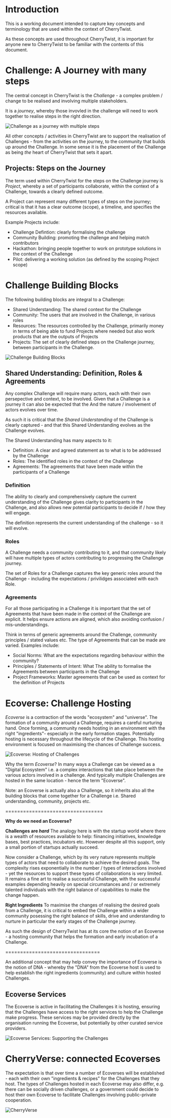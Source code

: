 # **Introduction**

This is a working document intended to capture key concepts and terminology that are used within the context of CherryTwist. 

As these concepts are used throughout CherryTwist, it is important for anyone new to CherryTwist to be familiar with the contents of this document.

# **Challenge: A Journey with many steps**

The central concept in CherryTwist is the *Challenge* - a complex problem / change to be realised and involving multiple stakeholders. 

It is a _*journey*_, whereby those invovled in the challenge will need to work together to realise steps in the right direction. 

![Challenge as a journey with multiple steps](Images/ChallengeJourney.png "Challenge as a journey with multiple steps")

All other concepts / activities in CherryTwist are to support the realisation of Challenges - from the activities on the journey, to the community that builds up around the Challenge. In some sense it is the placement of the Challenge as being _the_ heart of CherryTwist that sets it apart.

## Projects: Steps on the Journey
The term used within CherryTwist for the steps on the Challenge journey is *Project*, whereby a set of participants collaborate, within the context of a Challenge, towards a clearly defined outcome. 

A Project can represent many different types of steps on the journey; critical is that it has a clear outcome (scope), a timeline, and specifies the resources available.  

Example Projects include:
* Challenge Defintion: clearly formalising the challenge
* Community Building: promoting the challenge and helping match contributors
* Hackathon: bringing people together to work on prototype solutions in the context of the Challenge
* Pilot: delivering a working solution (as defined by the scoping Project scope)

# **Challenge Building Blocks**
The following building blocks are integral to a Challenge:
* Shared Understanding: The shared context for the Challenge
* Community: The users that are involved in the Challenge, in various roles
* Resources: The resources controlled by the Challenge, primarily money in terms of being able to fund Projects where needed but also work products that are the outputs of Projects
* Projects: The set of clearly defined steps on the Challenge journey, between participants in the Challenge.

![Challenge Building Blocks](Images/ChallengeBuildingBlocks.png "Challenge Building Blocks")


## Shared Understanding: Definition, Roles & Agreements
Any complex Challenge will require many actors, each with their own persepective and context, to be involved. Given that a Challenge is a journey it can also be expected that the And the nature / involvement of actors evolves over time.

As such it is critical that the *Shared Understanding* of the Challenge is clearly captured - and that this Shared Understanding evolves as the Challenge evolves. 

The Shared Understanding has many aspects to it:
* Definition: A clear and agreed statement as to what is to be addressed by the Challenge
* Roles: The identified roles in the context of the Challenge
* Agreements: The agreements that have been made within the participants of a Challenge 

### Definition
The ability to clearly and comprehensively capture the current understanding of the Challenge gives clarity to participants in the Challenge, and also allows new potential participants to decide if / how they will engage.

The definition represents the current understanding of the challenge - so it will evolve. 

### Roles
A Challenge needs a community contributing to it, and that community likely will have multiple types of actors contributing to progressing the Challenge journey. 

The set of Roles for a Challenge captures the key generic roles around the Challenge - including the expectations / privilidges associated with each Role. 

### Agreements
For all those participating in a Challenge it is important that the set of Agreements that have been made in the context of the Challenge are explicit. It helps ensure actions are aligned, which also avoiding confusion / mis-understandings.

Think in terms of generic agreements around the Challenge, community principles / stated values etc. 
The type of Agreements that can be made are varied. Examples include:
* Social Norms: What are the expectations regarding behaviour within the community?
* Principles / Statements of Intent: What  The ability to formalise the Agreements between participants in the Challenge 
* Project Frameworks: Master agreements that can be used as context for the definition of Projects

# **Ecoverse: Challenge Hosting**
_Ecoverse_ is a contraction of the words "ecosystem" and "universe". The formation of a community around a Challenge, requires a careful nurturing hand. Once forming, a community needs hosting in an environment with the right "ingredients"- especially in the early formation stages. Potentially hosting is necessary throughout the lifecycle of the Challenge. This hosting environment is focused on maximising the chances of Challenge success.

![Ecoverse: Hosting of Challenges](Images/Ecoverse.png "Ecoverse: Hosting of Challenges")

Why the term _Ecoverse_? In many ways a Challenge can be viewed as a "Digital Ecosystem" i.e. a complex interactions that take place between the various actors involved in a challenge. And typically multiple Challenges are hosted in the same location - hence the term "Ecoverse". 

Note: an Ecoverse is actually also a Challenge, so it inherits also all the building blocks that come together for a Challenge i.e. Shared understanding, community, projects etc.  

=================================

__Why do we need an Ecoverse?__

**Challenges are _hard_**
The analogy here is with the startup world where there is a wealth of resources available to help: fiinancing initiatives, knowledge bases, best practices, incubators etc. However despite all this support, only a small portion of startups actually succeed. 

Now consider a Challenge, which by its very nature represents multiple types of actors that need to collaborate to achieve the desired goals. The complexity rises exponentially in the number / types of interactions involved - yet the resources to support these types of collaborations is very limited. It remains a fine art to realise a successful Challenge, with the successful examples depending heavily on special circumstances and / or extremely talented individuals with the right balance of capabilities to make the change happen. 

**Right Ingredients**
To maximise the changes of realising the desired goals from a Challenge, it is critical to embed the Challenge within a wider community posessing the right balance of skills, drive and understanding to nurture in particular the early stages of the Challenge journey. 

As such the design of CherryTwist has at its core the notion of an Ecoverse - a hosting community that helps the formation and early incubation of a Challenge. 

================================

An additional concept that may help convey the importance of Ecoverse is the notion of DNA - whereby the "DNA" from the Ecoverse host is used to help establish the right ingredients (community) and culture within hosted Challenges. 

## Ecoverse Services
The Ecoverse is active in facilitating the Challenges it is hosting, ensuring that the Challenges have access to the right services to help the Challenge make progress. These services may be provided directly by the organisation running the Ecoverse, but potentially by other curated service providers.

![Ecoverse Services: Supporting the Challenges](Images/EcoverseServices.png "Ecoverse Services: Supporting the Challenges")

# **CherryVerse: connected Ecoverses**
The expectation is that over time a number of Ecoverses will be established - each with their own "ingredients & recipes" for the Challenges that they host. The types of Challenges hosted in each Ecoverse may also differ, e.g. there can be socially driven challenges, or a government could decide to host their own Ecoverse to facilitate Challenges involving public-private cooperation. 

![CherryVerse](Images/CherryVerse.png "CherryVerse - interacting Ecoverses")






